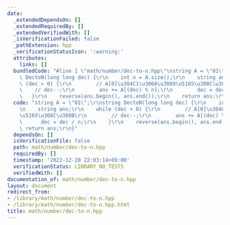 ```yaml
---
data:
  _extendedDependsOn: []
  _extendedRequiredBy: []
  _extendedVerifiedWith: []
  _isVerificationFailed: false
  _pathExtension: hpp
  _verificationStatusIcon: ':warning:'
  attributes:
    links: []
  bundledCode: "#line 1 \"math/number/dec-to-n.hpp\"\nstring A = \"01\";\r\nstring\
    \ DectoN(long long dec) {\r\n    int n = A.size();\r\n    string ans;\r\n    while\
    \ (dec > 0) {\r\n        // A[0]\u304C1\u306A\u3089\u5165\u308C\u308B\r\n    \
    \    // dec--;\r\n        ans += A[(dec) % n];\r\n        dec = dec / n;\r\n \
    \   }\r\n    reverse(ans.begin(), ans.end());\r\n    return ans;\r\n}\n"
  code: "string A = \"01\";\r\nstring DectoN(long long dec) {\r\n    int n = A.size();\r\
    \n    string ans;\r\n    while (dec > 0) {\r\n        // A[0]\u304C1\u306A\u3089\
    \u5165\u308C\u308B\r\n        // dec--;\r\n        ans += A[(dec) % n];\r\n  \
    \      dec = dec / n;\r\n    }\r\n    reverse(ans.begin(), ans.end());\r\n   \
    \ return ans;\r\n}"
  dependsOn: []
  isVerificationFile: false
  path: math/number/dec-to-n.hpp
  requiredBy: []
  timestamp: '2022-12-20 22:03:14+09:00'
  verificationStatus: LIBRARY_NO_TESTS
  verifiedWith: []
documentation_of: math/number/dec-to-n.hpp
layout: document
redirect_from:
- /library/math/number/dec-to-n.hpp
- /library/math/number/dec-to-n.hpp.html
title: math/number/dec-to-n.hpp
---
```


